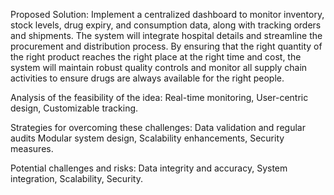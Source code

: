 Proposed Solution: 
Implement a centralized dashboard to monitor inventory, stock levels, drug expiry, and consumption data, along with tracking orders and shipments. The system will integrate hospital details and streamline the procurement and distribution process. By ensuring that the right quantity of the right product reaches the right place at the right time and cost, the system will maintain robust quality controls and monitor all supply chain activities to ensure drugs are always available for the right people.

Analysis of the feasibility of the idea: 
Real-time monitoring, 
User-centric design, 
Customizable tracking.

Strategies for overcoming these challenges: 
Data validation and regular audits Modular system design, 
Scalability enhancements, 
Security measures.

Potential challenges and risks: 
Data integrity and accuracy, 
System integration, 
Scalability, 
Security.
